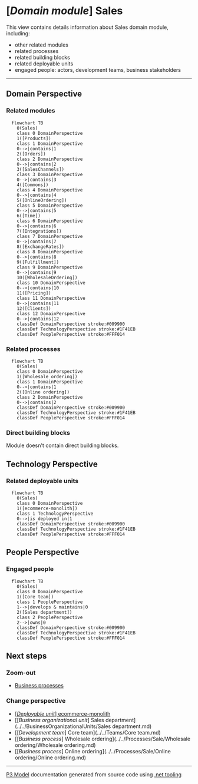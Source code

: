 ﻿
# [*Domain module*] Sales

This view contains details information about Sales domain module, including:
- other related modules
- related processes
- related building blocks
- related deployable units
- engaged people: actors, development teams, business stakeholders  

---



## Domain Perspective


### Related modules

```mermaid
  flowchart TB
    0(Sales)
    class 0 DomainPerspective
    1([Products])
    class 1 DomainPerspective
    0-->|contains|1
    2([Orders])
    class 2 DomainPerspective
    0-->|contains|2
    3([SalesChannels])
    class 3 DomainPerspective
    0-->|contains|3
    4([Commons])
    class 4 DomainPerspective
    0-->|contains|4
    5([OnlineOrdering])
    class 5 DomainPerspective
    0-->|contains|5
    6([Time])
    class 6 DomainPerspective
    0-->|contains|6
    7([Integrations])
    class 7 DomainPerspective
    0-->|contains|7
    8([ExchangeRates])
    class 8 DomainPerspective
    0-->|contains|8
    9([Fulfillment])
    class 9 DomainPerspective
    0-->|contains|9
    10([WholesaleOrdering])
    class 10 DomainPerspective
    0-->|contains|10
    11([Pricing])
    class 11 DomainPerspective
    0-->|contains|11
    12([Clients])
    class 12 DomainPerspective
    0-->|contains|12
    classDef DomainPerspective stroke:#009900
    classDef TechnologyPerspective stroke:#1F41EB
    classDef PeoplePerspective stroke:#FFF014
```

### Related processes

```mermaid
  flowchart TB
    0(Sales)
    class 0 DomainPerspective
    1([Wholesale ordering])
    class 1 DomainPerspective
    0-->|contains|1
    2([Online ordering])
    class 2 DomainPerspective
    0-->|contains|2
    classDef DomainPerspective stroke:#009900
    classDef TechnologyPerspective stroke:#1F41EB
    classDef PeoplePerspective stroke:#FFF014
```

### Direct building blocks

Module doesn't contain direct building blocks.  

## Technology Perspective


### Related deployable units

```mermaid
  flowchart TB
    0(Sales)
    class 0 DomainPerspective
    1([ecommerce-monolith])
    class 1 TechnologyPerspective
    0-->|is deployed in|1
    classDef DomainPerspective stroke:#009900
    classDef TechnologyPerspective stroke:#1F41EB
    classDef PeoplePerspective stroke:#FFF014
```

## People Perspective


### Engaged people

```mermaid
  flowchart TB
    0(Sales)
    class 0 DomainPerspective
    1([Core team])
    class 1 PeoplePerspective
    1-->|develops & maintains|0
    2([Sales department])
    class 2 PeoplePerspective
    2-->|owns|0
    classDef DomainPerspective stroke:#009900
    classDef TechnologyPerspective stroke:#1F41EB
    classDef PeoplePerspective stroke:#FFF014
```

## Next steps


### Zoom-out

- [Business processes](../../Business_Processes.md)

### Change perspective

- [[*Deployable unit*] ecommerce-monolith](../../DeployableUnits/ecommerce-monolith.md)
- [[*Business organizational unit*] Sales department](../../BusinessOrganizationalUnits/Sales department.md)
- [[*Development team*] Core team](../../Teams/Core team.md)
- [[*Business process*] Wholesale ordering](../../Processes/Sale/Wholesale ordering/Wholesale ordering.md)
- [[*Business process*] Online ordering](../../Processes/Sale/Online ordering/Online ordering.md)

---

[P3 Model](https://github.com/P3-model/P3-model) documentation generated from source code using [.net tooling](https://github.com/P3-model/P3-model-dotnet)